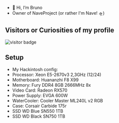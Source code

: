 - 👋 Hi, I’m Bruno
- Owner of NaveProject (or rather I'm Nave! 🛸)

## Visitors or Curiosities of my profile
<p align="left"><img src="https://profile-counter.glitch.me/hibrunofilho/count.svg" alt="visitor badge"/></p>

## Setup
- My Hackintosh config:
- Processor: Xeon E5-2670v3 2,3GHz (12/24)
- Motherboard: Huananzhi F8 X99
- Memory: Fury DDR4 8GB 2666MHz 8x
- Video Card: Radeon RX570
- Power Supply: EVGA 600W
- WaterCooler: Cooler Master ML240L v2 RGB
- Case: Corsair Carbide 175r
- SSD WD Blue SN550 1TB
- SSD WD Black SN750 1TB
